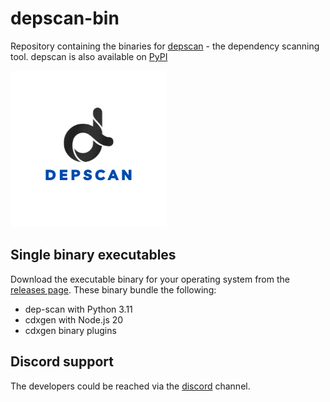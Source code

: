# depscan-bin

Repository containing the binaries for [depscan](https://github.com/owasp-dep-scan/dep-scan) - the dependency scanning tool. depscan is also available on [PyPI](https://pypi.org/project/owasp-depscan/)

![Depscan logo](dep-scan.png)

## Single binary executables

Download the executable binary for your operating system from the [releases page](https://github.com/owasp-dep-scan/depscan-bin/releases). These binary bundle the following:

- dep-scan with Python 3.11
- cdxgen with Node.js 20
- cdxgen binary plugins

## Discord support

The developers could be reached via the [discord](https://discord.gg/DCNxzaeUpd) channel.
